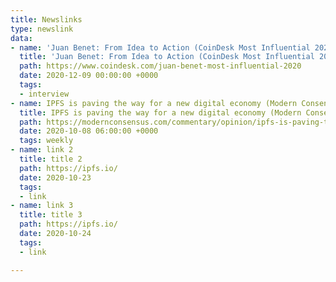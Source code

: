 ```yaml
---
title: Newslinks
type: newslink
data:
- name: 'Juan Benet: From Idea to Action (CoinDesk Most Influential 2020)'
  title: 'Juan Benet: From Idea to Action (CoinDesk Most Influential 2020)'
  path: https://www.coindesk.com/juan-benet-most-influential-2020
  date: 2020-12-09 00:00:00 +0000
  tags:
  - interview
- name: IPFS is paving the way for a new digital economy (Modern Consensus)
  title: IPFS is paving the way for a new digital economy (Modern Consensus)
  path: https://modernconsensus.com/commentary/opinion/ipfs-is-paving-the-way-for-a-new-digital-economy/
  date: 2020-10-08 06:00:00 +0000
  tags: weekly
- name: link 2
  title: title 2
  path: https://ipfs.io/
  date: 2020-10-23
  tags:
  - link
- name: link 3
  title: title 3
  path: https://ipfs.io/
  date: 2020-10-24
  tags:
  - link

---
```


